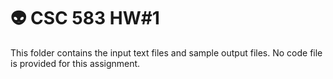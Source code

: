 # :alien: CSC 583 HW#1

This folder contains the input text files and sample output files.  No code file is provided for this assignment.